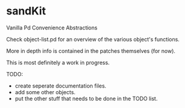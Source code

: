 sandKit
=======

Vanilla Pd Convenience Abstractions

Check object-list.pd for an overview of the various object's functions.

More in depth info is contained in the patches themselves (for now).

This is most definitely a work in progress.



TODO:

- create seperate documentation files.
- add some other objects.
- put the other stuff that needs to be done in the TODO list.
